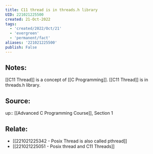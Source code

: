 ```yaml
---
title: C11 thread is in threads.h library
UID: 221021225500
created: 21-Oct-2022
tags:
  - 'created/2022/Oct/21'
  - 'evergreen'
  - 'permanent/fact'
aliases: '221021225500'
publish: False
---
```

## Notes:
[[C11 Thread]] is a concept of [[C Programming]]. [[C11 Thread]] is in threads.h library.

## Source:
up:: [[Advanced C Programming Course]], Section 1

## Relate:
- [[221021225342 - Posix Thread is also called pthread]]
- [[221021225051 - Posix thread and C11 Threads]]